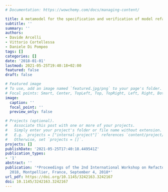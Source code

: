 ```yaml
---
# Documentation: https://wowchemy.com/docs/managing-content/

title: A metamodel for the specification and verification of model refactoring actions
subtitle: ''
summary: ''
authors:
- Davide Arcelli
- Vittorio Cortellessa
- Daniele Di Pompeo
tags: []
categories: []
date: '2018-01-01'
lastmod: 2021-05-25T19:40:18+02:00
featured: false
draft: false

# Featured image
# To use, add an image named `featured.jpg/png` to your page's folder.
# Focal points: Smart, Center, TopLeft, Top, TopRight, Left, Right, BottomLeft, Bottom, BottomRight.
image:
  caption: ''
  focal_point: ''
  preview_only: false

# Projects (optional).
#   Associate this post with one or more of your projects.
#   Simply enter your project's folder or file name without extension.
#   E.g. `projects = ["internal-project"]` references `content/project/deep-learning/index.md`.
#   Otherwise, set `projects = []`.
projects: []
publishDate: '2021-05-25T17:40:18.449541Z'
publication_types:
- '1'
abstract: ''
publication: '*Proceedings of the 2nd International Workshop on Refactoring, IWoR@ASE
  2018, Montpellier, France, September 4, 2018*'
url_pdf: https://doi.org/10.1145/3242163.3242167
doi: 10.1145/3242163.3242167
---
```

